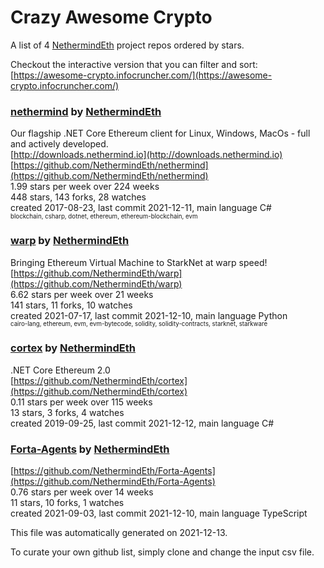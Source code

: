 # Crazy Awesome Crypto
A list of 4 [NethermindEth](https://github.com/NethermindEth) project repos ordered by stars.  

Checkout the interactive version that you can filter and sort: 
[https://awesome-crypto.infocruncher.com/](https://awesome-crypto.infocruncher.com/)  


### [nethermind](https://github.com/NethermindEth/nethermind) by [NethermindEth](https://github.com/NethermindEth)  
Our flagship .NET Core Ethereum client for Linux, Windows, MacOs - full and actively developed.  
[http://downloads.nethermind.io](http://downloads.nethermind.io)  
[https://github.com/NethermindEth/nethermind](https://github.com/NethermindEth/nethermind)  
1.99 stars per week over 224 weeks  
448 stars, 143 forks, 28 watches  
created 2017-08-23, last commit 2021-12-11, main language C#  
<sub><sup>blockchain, csharp, dotnet, ethereum, ethereum-blockchain, evm</sup></sub>


### [warp](https://github.com/NethermindEth/warp) by [NethermindEth](https://github.com/NethermindEth)  
Bringing Ethereum Virtual Machine to StarkNet at warp speed!   
[https://github.com/NethermindEth/warp](https://github.com/NethermindEth/warp)  
6.62 stars per week over 21 weeks  
141 stars, 11 forks, 10 watches  
created 2021-07-17, last commit 2021-12-10, main language Python  
<sub><sup>cairo-lang, ethereum, evm, evm-bytecode, solidity, solidity-contracts, starknet, starkware</sup></sub>


### [cortex](https://github.com/NethermindEth/cortex) by [NethermindEth](https://github.com/NethermindEth)  
.NET Core Ethereum 2.0  
[https://github.com/NethermindEth/cortex](https://github.com/NethermindEth/cortex)  
0.11 stars per week over 115 weeks  
13 stars, 3 forks, 4 watches  
created 2019-09-25, last commit 2021-12-12, main language C#  


### [Forta-Agents](https://github.com/NethermindEth/Forta-Agents) by [NethermindEth](https://github.com/NethermindEth)  
  
[https://github.com/NethermindEth/Forta-Agents](https://github.com/NethermindEth/Forta-Agents)  
0.76 stars per week over 14 weeks  
11 stars, 10 forks, 1 watches  
created 2021-09-03, last commit 2021-12-10, main language TypeScript  


This file was automatically generated on 2021-12-13.  

To curate your own github list, simply clone and change the input csv file.  